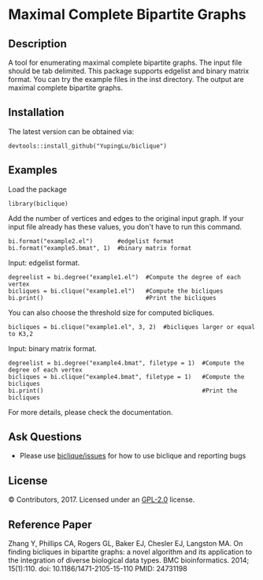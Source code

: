 Maximal Complete Bipartite Graphs
=================================

Description
-----------
A tool for enumerating maximal complete bipartite graphs. The input file should be tab delimited. This package supports edgelist and binary matrix format. You can try the example files in the inst directory. The output are maximal complete bipartite graphs.

Installation
------------
The latest version can be obtained via:

    devtools::install_github("YupingLu/biclique")

Examples
--------
Load the package
    
    library(biclique)

Add the number of vertices and edges to the original input graph. If your input file already has these values, you don't have to run this command.
    
    bi.format("example2.el")       #edgelist format
    bi.format("example5.bmat", 1)  #binary matrix format

Input: edgelist format.

    degreelist = bi.degree("example1.el")  #Compute the degree of each vertex
    bicliques = bi.clique("example1.el")   #Compute the bicliques
    bi.print()                             #Print the bicliques

You can also choose the threshold size for computed bicliques.
    
    bicliques = bi.clique("example1.el", 3, 2)  #bicliques larger or equal to K3,2

Input: binary matrix format.

    degreelist = bi.degree("example4.bmat", filetype = 1)  #Compute the degree of each vertex
    bicliques = bi.clique("example4.bmat", filetype = 1)   #Compute the bicliques
    bi.print()                                             #Print the bicliques

For more details, please check the documentation.

Ask Questions 
-------------
* Please use [biclique/issues](https://github.com/YupingLu/biclique/issues) for how to use biclique and reporting bugs

License
-------
© Contributors, 2017. Licensed under an [GPL-2.0](https://github.com/YupingLu/biclique/blob/master/LICENSE) license.

Reference Paper
---------------

Zhang Y, Phillips CA, Rogers GL, Baker EJ, Chesler EJ, Langston MA. On finding bicliques in bipartite
graphs: a novel algorithm and its application to the integration of diverse biological data types. BMC bioinformatics.
2014; 15(1):110. doi: 10.1186/1471-2105-15-110 PMID: 24731198